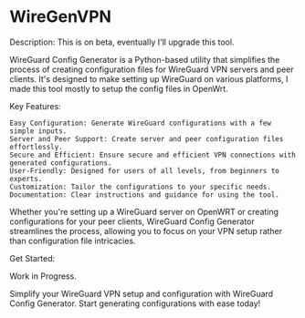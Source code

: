 # WireGenVPN

Description: This is on beta, eventually I'll upgrade this tool.

WireGuard Config Generator is a Python-based utility that simplifies the process of creating configuration files for WireGuard VPN servers and peer clients. It's designed to make setting up WireGuard on various platforms, I made this tool mostly to setup the config files in OpenWrt.

Key Features:

    Easy Configuration: Generate WireGuard configurations with a few simple inputs.
    Server and Peer Support: Create server and peer configuration files effortlessly.
    Secure and Efficient: Ensure secure and efficient VPN connections with generated configurations.
    User-Friendly: Designed for users of all levels, from beginners to experts.
    Customization: Tailor the configurations to your specific needs.
    Documentation: Clear instructions and guidance for using the tool.

Whether you're setting up a WireGuard server on OpenWRT or creating configurations for your peer clients, WireGuard Config Generator streamlines the process, allowing you to focus on your VPN setup rather than configuration file intricacies.

Get Started:

Work in Progress.

Simplify your WireGuard VPN setup and configuration with WireGuard Config Generator. Start generating configurations with ease today!
